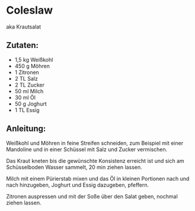 Coleslaw
===
aka Krautsalat

Zutaten:
---
- 1,5 kg Weißkohl
- 450 g Möhren
- 1  Zitronen
- 2 TL Salz
- 2 TL Zucker
- 50 ml Milch
- 30 ml Öl
- 50 g Joghurt
- 1 TL Essig

Anleitung:
---
Weißkohl und Möhren in feine Streifen schneiden, zum Beispiel mit einer Mandoline und in einer Schüssel mit Salz und Zucker vermischen.

Das Kraut kneten bis die gewünschte Konsistenz erreicht ist und sich am Schüsselboden Wasser sammelt, 20 min ziehen lassen.

Milch mit einem Pürierstab mixen und das Öl in kleinen Portionen nach und nach hinzugeben, Joghurt und Essig dazugeben, pfeffern.

Zitronen auspressen und mit der Soße über den Salat geben, nochmal ziehen lassen.